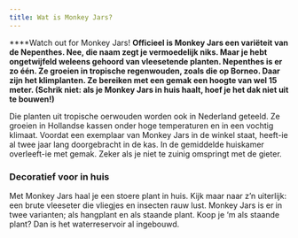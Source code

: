 ```yaml
---
title: Wat is Monkey Jars?
---
```



****Watch out for Monkey Jars!&nbsp;**Officieel is Monkey Jars een vari&euml;teit van de Nepenthes. Nee, die naam zegt je vermoedelijk niks. Maar je hebt ongetwijfeld weleens gehoord van vleesetende planten. Nepenthes is er zo &eacute;&eacute;n. Ze groeien in tropische regenwouden, zoals die op Borneo. Daar zijn het klimplanten. Ze bereiken met een gemak een hoogte van wel 15 meter. (Schrik niet: als je Monkey Jars in huis haalt, hoef je het dak niet uit te bouwen!)**

Die planten uit tropische oerwouden worden ook in Nederland geteeld. Ze groeien in Hollandse kassen onder hoge temperaturen en in een vochtig klimaat. Voordat een exemplaar van Monkey Jars in de winkel staat, heeft-ie al twee jaar lang doorgebracht in de kas. In de gemiddelde huiskamer overleeft-ie met gemak. Zeker als je niet te zuinig omspringt met de gieter.

### Decoratief voor in huis

Met Monkey Jars haal je een stoere plant in huis. Kijk maar naar z’n uiterlijk: een brute vleeseter die vliegjes en insecten rauw lust. Monkey Jars is er in twee varianten; als hangplant en als staande plant. Koop je ‘m als staande plant? Dan is het waterreservoir al ingebouwd.